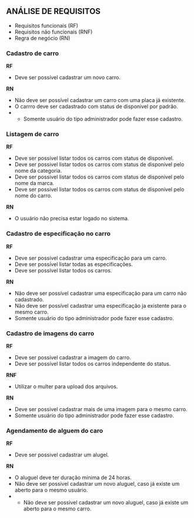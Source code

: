 ## ANÁLISE DE REQUISITOS
- Requisitos funcionais (RF)
- Requisitos não funcionais (RNF)
- Regra de negócio (RN)

### Cadastro de carro
**RF**
- Deve ser possível cadastrar um novo carro.

**RN**
- Não deve ser possível cadastrar um carro com uma placa já existente.
- O carrro deve ser cadastrado com status de disponivel por padrão.
- * Somente usuário do tipo administrador pode fazer esse cadastro.

### Listagem de carro
**RF**
- Deve ser possível listar todos os carros com status de disponivel.
- Deve ser possivel listar todos os carros com status de disponivel pelo nome da categoria.
- Deve ser possivel listar todos os carros com status de disponivel pelo nome da marca.
- Deve ser possivel listar todos os carros com status de disponivel pelo nome do carro.

**RN**
- O usuário não precisa estar logado no sistema.

### Cadastro de especificação no carro
**RF**
- Deve ser possível cadastrar uma especificação para um carro.
- Deve ser possível listar todas as especificações.
- Deve ser possível listar todos os carros.

**RN**
- Não deve ser possível cadastrar uma especificação para um carro não cadastrado.
- Não deve ser possível cadastrar uma especificação ja existente para o mesmo carro.
- Somente usuário do tipo administrador pode fazer esse cadastro.

### Cadastro de imagens do carro
**RF**
- Deve ser possível cadastrar a imagem do carro.
- Deve ser possível listar todos os carros independente do status.

**RNF**
- Utilizar o multer para upload dos arquivos.

**RN**
- Deve ser possivel cadastrar mais de uma imagem para o mesmo carro.
- Somente usuário do tipo administrador pode fazer esse cadastro.

### Agendamento de alguem do caro
**RF**
- Deve ser possivel cadastrar um alugel.


**RN**
- O aluguel deve ter duração mínima de 24 horas.
- Não deve ser possivel cadastrar um novo aluguel, caso já existe um aberto para o mesmo usuário.
- - Não deve ser possivel cadastrar um novo aluguel, caso já existe um aberto para o mesmo carro.